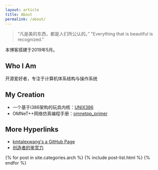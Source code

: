 ```yaml
---
layout: article
title: About
permalink: /about/
---
```


>“凡是美的东西，都是人们所公认的。”
>"Everything that is beautiful is recognized."

本博客搭建于2019年5月。

## Who I Am ##

开源爱好者，专注于计算机体系结构与操作系统

## My Creation ##

- 一个基于i386架构的玩具内核：[UNIX386](https://github.com/wangrongwei/UNIX386)
- OMNeT++网络仿真编程手册：[omnetpp_primer](https://github.com/wangrongwei/omnetpp_primer)

## More Hyperlinks ##

- [kmtalexwang's a GitHub Page](https://kmtalexwang.github.io/)
- [创造者的鉴赏力](http://daiyuwen.freeshell.org/gb/taste/taste.html)

<div class="tiles">
{% for post in site.categories.arch %}
	{% include post-list.html %}
{% endfor %}
</div><!-- /.tiles -->


